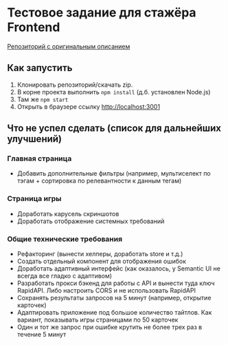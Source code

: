 # Тестовое задание для стажёра Frontend

[Репозиторий с оригинальным описанием](https://github.com/avito-tech/frontend-trainee-assignment-2023)

## Как запустить

1. Клонировать репозиторий/скачать zip.
2. В корне проекта выполнить `npm install` (д.б. установлен Node.js)
3. Там же `npm start`
4. Открыть в браузере ссылку [http://localhost:3001](http://localhost:3001)

## Что не успел сделать (список для дальнейших улучшений)

### Главная страница

- Добавить дополнительные фильтры (например, мультиселект по тэгам + сортировка по релевантности к данным тегам)

### Страница игры

- Доработать карусель скриншотов
- Доработать отображение системных требований

### Общие технические требования

- Рефакторинг (вынести хелперы, доработать store и т.д.)
- Создать отдельный компонент для отображения ошибок
- Доработать адаптивный интерфейс (как оказалось, у Semantic UI не всегда все гладко с адаптивом)
- Разработать прокси бэкенд для работы с API и вынести туда ключ RapidAPI. Либо настроить CORS и не использовать RapidAPI
- Сохранять результаты запросов на 5 минут (например, открытие карточек)
- Адаптировать приложение под большое количество тайтлов. Как вариант, показывать игры страницами по 50 карточек
- Один и тот же запрос при ошибке крутить не более трех раз в течение 5 минут
